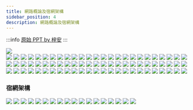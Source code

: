 ```yaml
---
title: 網路概論及宿網架構
sidebar_position: 4
description: 網路概論及宿網架構
---
```


:::info
[原始 PPT by 梓安](https://docs.google.com/presentation/d/19p6zphzeNuVWhBqyKWRw194KMD1PFM2S/edit?rtpof=true&sd=true)
:::

![](./static/投影片1.SVG)  
![](./static/投影片2.SVG)
![](./static/投影片3.SVG)
![](./static/投影片4.SVG)
![](./static/投影片5.SVG)
![](./static/投影片6.SVG)
![](./static/投影片7.SVG)
![](./static/投影片8.SVG)
![](./static/投影片9.SVG)
![](./static/投影片10.SVG)
![](./static/投影片11.SVG)
![](./static/投影片12.SVG)
![](./static/投影片13.SVG)
![](./static/投影片14.SVG)
![](./static/投影片15.SVG)
![](./static/投影片16.SVG)
![](./static/投影片17.SVG)
![](./static/投影片18.SVG)
![](./static/投影片19.SVG)
![](./static/投影片20.SVG)
![](./static/投影片21.SVG)
![](./static/投影片22.SVG)
![](./static/投影片23.SVG)
![](./static/投影片24.SVG)
![](./static/投影片25.SVG)
![](./static/投影片26.SVG)
![](./static/投影片27.SVG)
![](./static/投影片28.SVG)
![](./static/投影片29.SVG)
![](./static/投影片30.SVG)
![](./static/投影片31.SVG)
![](./static/投影片32.SVG)
![](./static/投影片33.SVG)
![](./static/投影片34.SVG)
![](./static/投影片35.SVG)
![](./static/投影片36.SVG)
![](./static/投影片37.SVG)
![](./static/投影片38.SVG)
![](./static/投影片39.SVG)
![](./static/投影片40.SVG)
![](./static/投影片41.SVG)
![](./static/投影片42.SVG)
![](./static/投影片43.SVG)
![](./static/投影片44.SVG)
![](./static/投影片45.SVG)
![](./static/投影片46.SVG)
![](./static/投影片47.SVG)
![](./static/投影片48.SVG)
![](./static/投影片49.SVG)
![](./static/投影片50.SVG)
![](./static/投影片51.SVG)
![](./static/投影片52.SVG)
![](./static/投影片53.SVG)
![](./static/投影片54.SVG)
![](./static/投影片55.SVG)
![](./static/投影片56.SVG)
![](./static/投影片57.SVG)
![](./static/投影片58.SVG)
![](./static/投影片59.SVG)
![](./static/投影片60.SVG)
![](./static/投影片61.SVG)
![](./static/投影片62.SVG)
![](./static/投影片63.SVG)
![](./static/投影片64.SVG)
![](./static/投影片65.SVG)
![](./static/投影片66.SVG)
![](./static/投影片67.SVG)
![](./static/投影片68.SVG)
![](./static/投影片69.SVG)
![](./static/投影片70.SVG)
![](./static/投影片71.SVG)
![](./static/投影片72.SVG)
![](./static/投影片73.SVG)
![](./static/投影片74.SVG)
![](./static/投影片75.SVG)
![](./static/投影片76.SVG)
### 宿網架構
![](./static/投影片77.SVG)
![](./static/投影片78.SVG)
![](./static/投影片79.SVG)
![](./static/投影片80.SVG)
![](./static/投影片81.SVG)
![](./static/投影片82.SVG)
![](./static/投影片83.SVG)
![](./static/投影片84.SVG)
![](./static/投影片85.SVG)
![](./static/投影片86.SVG)
![](./static/投影片87.SVG)
![](./static/投影片88.SVG)
![](./static/投影片89.SVG)
![](./static/投影片90.SVG)
![](./static/投影片91.SVG)
![](./static/投影片92.SVG)
![](./static/投影片93.SVG)
![](./static/投影片94.SVG)
